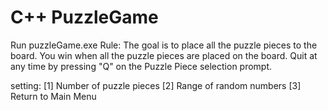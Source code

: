 # C++ PuzzleGame
Run  puzzleGame.exe
Rule:
The goal is to place all the puzzle pieces to the board.
You win when all the puzzle pieces are placed on the board.
Quit at any time by pressing "Q" on the Puzzle Piece selection prompt.

setting:
[1] Number of puzzle pieces
[2] Range of random numbers
[3] Return to Main Menu
